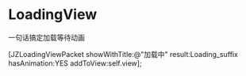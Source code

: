 # LoadingView

一句话搞定加载等待动画

[JZLoadingViewPacket showWithTitle:@"加载中" result:Loading_suffix hasAnimation:YES addToView:self.view];
